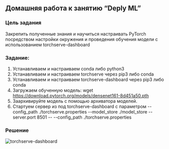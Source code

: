 ## Домашняя работа к занятию “Deply ML”

### **Цель задания**

Закрепить полученные знания и научиться настраивать PyTorch посредством настройки окружения и проведения обучения модели c использованием torchserve-dashboard

### **Задание**:

1. Устанавливаем и настраиваем conda либо python3
2. Устанавливаем и настраиваем torchserve через pip3 либо conda
3. Устанавливаем и настраиваем torchserve-dashboard через pip3 либо conda
4. Загружаем обученную модель:
wget https://download.pytorch.org/models/densenet161-8d451a50.pth
5. Заархивируйте модель с помощью архиватора моделей.
6. Стартуем сервер из под torchserve-dashboard с параметром
--config_path ./torchserve.properties --model_store ./model_store --server.port 8501 -- --config_path ./torchserve.properties

### **Решение**

![torchserve-dashboard]()